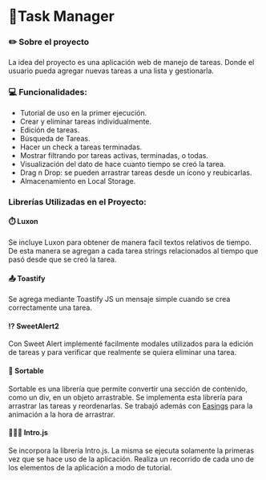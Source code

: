 # 📝Task Manager
### ✏️ Sobre el proyecto

La idea del proyecto es una aplicación web de manejo de tareas. Donde el usuario pueda agregar nuevas tareas a una lista y gestionarla.
### 💻 Funcionalidades:
* Tutorial de uso en la primer ejecución.
* Crear y eliminar tareas individualmente.
* Edición de tareas.
* Búsqueda de Tareas.
* Hacer un check a tareas terminadas.
* Mostrar filtrando por tareas activas, terminadas, o todas.
* Visualización del dato de hace cuanto tiempo se creó la tarea.
* Drag n Drop: se pueden arrastrar tareas desde un ícono y reubicarlas.
* Almacenamiento en Local Storage.


### Librerías Utilizadas en el Proyecto:
#### ⏱️ Luxon

Se incluye Luxon para obtener de manera facil textos relativos de tiempo. De esta manera se agregan a cada tarea strings relacionados al tiempo que pasó desde que se creó la tarea.

#### 📤 Toastify 

Se agrega mediante Toastify JS un mensaje simple cuando se crea correctamente una tarea.

#### ⁉️ SweetAlert2

Con Sweet Alert implementé facilmente modales utilizados para la edición de tareas y para verificar que realmente se quiera eliminar una tarea.

#### 🔀 Sortable

Sortable es una librería que permite convertir una sección de contenido, como un div, en un objeto arrastrable. Se implementa esta librería para arrastrar las tareas y reordenarlas. Se trabajó además con [Easings](https://easings.net/) para la animación a la hora de arrastrar.
#### 🧑🏻‍🏫 Intro.js

Se incorpora la librería Intro.js. La misma se ejecuta solamente la primeras vez que se hace uso de la aplicación. Realiza un recorrido de cada uno de los elementos de la aplicación a modo de tutorial.

